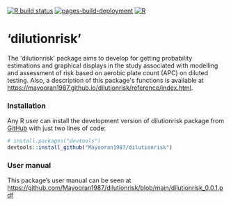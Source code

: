 <!-- [![Build Status](https://travis-ci.com/Mayooran1987/uneqmix.svg?branch=main)](https://travis-ci.com/Mayooran1987/uneqmixr)-->

[![R build status](https://github.com/Mayooran1987/dilutionrisk/workflows/R-CMD-check/badge.svg)](https://github.com/Mayooran1987/dilutionrisk/actions) <!-- <style> --> [![pages-build-deployment](https://github.com/Mayooran1987/dilutionrisk/actions/workflows/pages/pages-build-deployment/badge.svg)](https://github.com/Mayooran1987/dilutionrisk/actions/workflows/pages/pages-build-deployment) [![R](https://github.com/Mayooran1987/dilutionrisk/actions/workflows/r.yml/badge.svg)](https://github.com/Mayooran1987/dilutionrisk/actions/workflows/r.yml)
<!-- <style> -->

<!-- body {text-align: justify} -->

<!-- </style> -->

# ‘dilutionrisk’

The 'dilutionrisk' package aims to develop for getting probability estimations and graphical displays in the study associated with modelling and assessment of risk based on aerobic plate count (APC) on diluted testing. Also, a description of this package's functions is available at <https://mayooran1987.github.io/dilutionrisk/reference/index.html>.

<!-- (Note that the web page contains an older version of the package. The most recent version of the page, which is associated with the current version of the package, will be updated soon). -->

### Installation

Any R user can install the development version of dilutionrisk package from [GitHub](https://github.com/) with just two lines of code:

``` r
# install.packages("devtools")
devtools::install_github("Mayooran1987/dilutionrisk")
```

### User manual

This package’s user manual can be seen at <https://github.com/Mayooran1987/dilutionrisk/blob/main/dilutionrisk_0.0.1.pdf>

<!-- ### An analytical sample preparation process for microorganisms  -->

<!-- <center> -->

<!-- ![](C:/Users/mthevara/OneDrive - Massey University/Desktop/mixingsimulation/New folder/analytical_sample.png){width=80%} -->

<!-- </center> -->

<!-- The homogenisation occurs stage-by-stage in the powder-mixing process, which is illustrated in the following Figure. -->

<!-- ```{r, fig.cap="\\label{Figure 1} Explanation of the analytical sample preparation process for microorganisms testing"} -->

<!-- knitr::include_graphics("analytical_sample.pdf") -->

<!-- ``` -->
